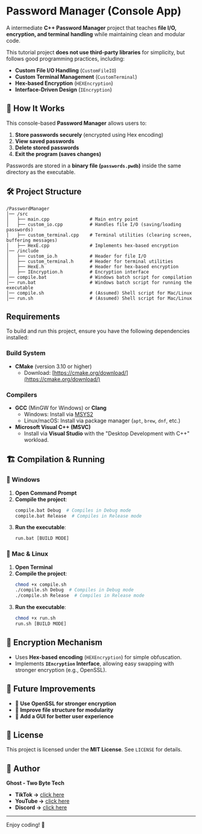 # Password Manager (Console App)

A intermediate **C++ Password Manager** project that teaches **file I/O, encryption, and terminal handling** while maintaining clean and modular code.

This tutorial project **does not use third-party libraries** for simplicity, but follows good programming practices, including:
- **Custom File I/O Handling** (`CustomFileIO`)
- **Custom Terminal Management** (`CustomTerminal`)
- **Hex-based Encryption** (`HEXEncryption`)
- **Interface-Driven Design** (`IEncryption`)

## 📌 How It Works
This console-based **Password Manager** allows users to:
1. **Store passwords securely** (encrypted using Hex encoding)
2. **View saved passwords**
3. **Delete stored passwords**
4. **Exit the program (saves changes)**

Passwords are stored in a **binary file (`passwords.pwdb`)** inside the same directory as the executable.

## 🛠 Project Structure
```
/PasswordManager
│── /src
│   ├── main.cpp               # Main entry point
│   ├── custom_io.cpp          # Handles file I/O (saving/loading passwords)
│   ├── custom_terminal.cpp    # Terminal utilities (clearing screen, buffering messages)
│   ├── HexE.cpp               # Implements hex-based encryption
│── /include
│   ├── custom_io.h            # Header for file I/O
│   ├── custom_terminal.h      # Header for terminal utilities
│   ├── HexE.h                 # Header for hex-based encryption
│   ├── IEncryption.h          # Encryption interface
│── compile.bat                # Windows batch script for compilation
│── run.bat                    # Windows batch script for running the executable
│── compile.sh                 # (Assumed) Shell script for Mac/Linux
│── run.sh                     # (Assumed) Shell script for Mac/Linux
```

## Requirements

To build and run this project, ensure you have the following dependencies installed:

### **Build System**
- **CMake** (version 3.10 or higher)  
  - Download: [https://cmake.org/download/](https://cmake.org/download/)

### **Compilers**
- **GCC** (MinGW for Windows) or **Clang**
  - Windows: Install via [MSYS2](https://www.msys2.org/)
  - Linux/macOS: Install via package manager (`apt`, `brew`, `dnf`, etc.)
- **Microsoft Visual C++ (MSVC)**
  - Install via **Visual Studio** with the "Desktop Development with C++" workload.

## 🏗️ Compilation & Running

### 🔹 Windows
1. **Open Command Prompt**
2. **Compile the project**:
   ```sh
   compile.bat Debug  # Compiles in Debug mode
   compile.bat Release  # Compiles in Release mode
   ```
3. **Run the executable**:
   ```sh
   run.bat [BUILD MODE]
   ```

### 🔹 Mac & Linux
1. **Open Terminal**
2. **Compile the project**:
   ```sh
   chmod +x compile.sh
   ./compile.sh Debug  # Compiles in Debug mode
   ./compile.sh Release  # Compiles in Release mode
   ```
3. **Run the executable**:
   ```sh
   chmod +x run.sh
   run.sh [BUILD MODE]
   ```

## 🔐 Encryption Mechanism
- Uses **Hex-based encoding** (`HEXEncryption`) for simple obfuscation.
- Implements **`IEncryption` Interface**, allowing easy swapping with stronger encryption (e.g., OpenSSL).

## 🚀 Future Improvements
- 🔄 **Use OpenSSL for stronger encryption**
- 📁 **Improve file structure for modularity**
- 🎨 **Add a GUI for better user experience**

## 📝 License
This project is licensed under the **MIT License**. See `LICENSE` for details.

## 📢 Author
**Ghost - Two Byte Tech**
- **TikTok ->** [click here](https://www.tiktok.com/@ghosttheengineer)
- **YouTube ->** [click here](https://www.youtube.com/@GhostTheEngineer)
- **Discord ->** [click here](https://www.discord.gg/NxB6v5ma5A)

---
Enjoy coding! 🚀
